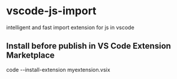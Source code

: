 # vscode-js-import
intelligent and fast import extension for js in vscode

## Install before publish in VS Code Extension Marketplace
code --install-extension myextension.vsix

